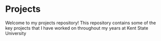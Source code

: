 # Projects
 Welcome to my projects repository!
 This repository contains some of the key projects that I have worked
 on throughout my years at Kent State University
